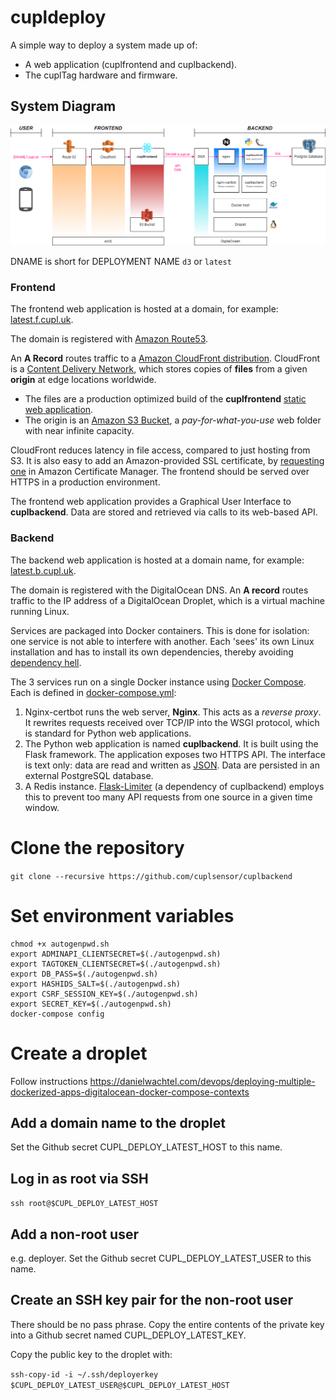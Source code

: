# cupldeploy

A simple way to deploy a system made up of:

* A web application (cuplfrontend and cuplbackend).
* The cuplTag hardware and firmware.

## System Diagram 

![Diagram showing cuplfrontend cuplbackend and the database](docs/cupldeploy_system_diagram.png)

DNAME is short for DEPLOYMENT NAME `d3` or `latest`

### Frontend

The frontend web application is hosted at a domain, for example: [latest.f.cupl.uk](https://latest.f.cupl.uk). 

The domain is registered with [Amazon Route53](https://docs.aws.amazon.com/route53/?id=docs_gateway). 

An **A Record** routes traffic to a [Amazon CloudFront distribution](https://docs.aws.amazon.com/AmazonCloudFront/latest/DeveloperGuide/distribution-working-with.html). CloudFront is a [Content Delivery Network](https://en.wikipedia.org/wiki/Content_delivery_network), which stores copies of **files** from a given **origin** at edge locations worldwide. 

* The files are a production optimized build of the **cuplfrontend** [static web application](https://en.wikipedia.org/wiki/Static_web_page). 
* The origin is an [Amazon S3 Bucket](https://aws.amazon.com/s3/), a *pay-for-what-you-use* web folder with near infinite capacity.

CloudFront reduces latency in file access, compared to just hosting from S3. It is also easy to add an Amazon-provided SSL certificate, by [requesting one](https://aws.amazon.com/premiumsupport/knowledge-center/install-ssl-cloudfront/) in Amazon Certificate Manager. The frontend should be served over HTTPS in a production environment. 

The frontend web application provides a Graphical User Interface to **cuplbackend**. Data are stored and retrieved via calls to its web-based API.

### Backend

The backend web application is hosted at a domain name, for example: [latest.b.cupl.uk](https://latest.b.cupl.uk). 

The domain is registered with the DigitalOcean DNS. An **A record** routes traffic to the IP address of a DigitalOcean Droplet, which is a virtual machine running Linux. 

Services are packaged into Docker containers. This is done for isolation: one service is not able to interfere with another. Each 'sees' its own Linux installation and has to install its own dependencies, thereby avoiding [dependency hell](https://en.wikipedia.org/wiki/Dependency_hell). 

The 3 services run on a single Docker instance using [Docker Compose](https://docs.docker.com/compose/).  Each is defined in [docker-compose.yml](docker-compose.yml):

1. Nginx-certbot runs the web server, **Nginx**. This acts as a *reverse proxy*. It rewrites requests received over TCP/IP into the WSGI protocol, which is standard for Python web applications.
2. The Python web application is named **cuplbackend**. It is built using the Flask framework. The application exposes two HTTPS API. The interface is text only: data are read and written as [JSON](https://en.wikipedia.org/wiki/JSON). Data are persisted in an external PostgreSQL database.
3. A Redis instance. [Flask-Limiter](https://flask-limiter.readthedocs.io/en/stable/) (a dependency of cuplbackend) employs this to prevent too many API requests from one source in a given time window.


# Clone the repository

`git clone --recursive https://github.com/cuplsensor/cuplbackend`

# Set environment variables

```
chmod +x autogenpwd.sh
export ADMINAPI_CLIENTSECRET=$(./autogenpwd.sh)
export TAGTOKEN_CLIENTSECRET=$(./autogenpwd.sh)
export DB_PASS=$(./autogenpwd.sh)
export HASHIDS_SALT=$(./autogenpwd.sh)
export CSRF_SESSION_KEY=$(./autogenpwd.sh)
export SECRET_KEY=$(./autogenpwd.sh)
docker-compose config
```

# Create a droplet
Follow instructions https://danielwachtel.com/devops/deploying-multiple-dockerized-apps-digitalocean-docker-compose-contexts

## Add a domain name to the droplet
Set the Github secret CUPL_DEPLOY_LATEST_HOST to this name.

## Log in as root via SSH
```ssh root@$CUPL_DEPLOY_LATEST_HOST```

## Add a non-root user
e.g. deployer. Set the Github secret CUPL_DEPLOY_LATEST_USER to this name.

## Create an SSH key pair for the non-root user
There should be no pass phrase. Copy the entire contents of the private key into a Github secret named CUPL_DEPLOY_LATEST_KEY. 

Copy the public key to the droplet with: 

```ssh-copy-id -i ~/.ssh/deployerkey $CUPL_DEPLOY_LATEST_USER@$CUPL_DEPLOY_LATEST_HOST```





